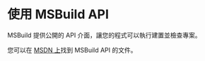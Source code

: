 # <a name="using-the-msbuild-api"></a>使用 MSBuild API

MSBuild 提供公開的 API 介面，讓您的程式可以執行建置並檢查專案。

您可以在 [MSDN 上](https://msdn.microsoft.com/en-us/library/mt476050(v=vs.110).aspx)找到 MSBuild API 的文件。